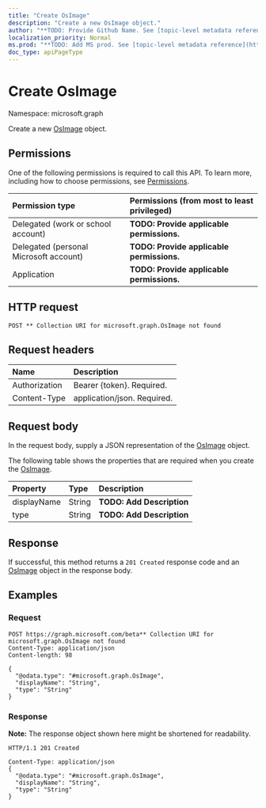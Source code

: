 ```yaml
---
title: "Create OsImage"
description: "Create a new OsImage object."
author: "**TODO: Provide Github Name. See [topic-level metadata reference](https://msgo.azurewebsites.net/add/document/guidelines/metadata.html#topic-level-metadata)**"
localization_priority: Normal
ms.prod: "**TODO: Add MS prod. See [topic-level metadata reference](https://msgo.azurewebsites.net/add/document/guidelines/metadata.html#topic-level-metadata)**"
doc_type: apiPageType
---
```


# Create OsImage
Namespace: microsoft.graph

Create a new [OsImage](../resources/osimage.md) object.

## Permissions
One of the following permissions is required to call this API. To learn more, including how to choose permissions, see [Permissions](/graph/permissions-reference).

|Permission type|Permissions (from most to least privileged)|
|:---|:---|
|Delegated (work or school account)|**TODO: Provide applicable permissions.**|
|Delegated (personal Microsoft account)|**TODO: Provide applicable permissions.**|
|Application|**TODO: Provide applicable permissions.**|

## HTTP request

<!-- {
  "blockType": "ignored"
}
-->
``` http
POST ** Collection URI for microsoft.graph.OsImage not found
```

## Request headers
|Name|Description|
|:---|:---|
|Authorization|Bearer {token}. Required.|
|Content-Type|application/json. Required.|

## Request body
In the request body, supply a JSON representation of the [OsImage](../resources/osimage.md) object.

The following table shows the properties that are required when you create the [OsImage](../resources/osimage.md).

|Property|Type|Description|
|:---|:---|:---|
|displayName|String|**TODO: Add Description**|
|type|String|**TODO: Add Description**|



## Response

If successful, this method returns a `201 Created` response code and an [OsImage](../resources/osimage.md) object in the response body.

## Examples

### Request
<!-- {
  "blockType": "request",
  "name": "create_osimage_from_"
}
-->
``` http
POST https://graph.microsoft.com/beta** Collection URI for microsoft.graph.OsImage not found
Content-Type: application/json
Content-length: 98

{
  "@odata.type": "#microsoft.graph.OsImage",
  "displayName": "String",
  "type": "String"
}
```


### Response
**Note:** The response object shown here might be shortened for readability.
<!-- {
  "blockType": "response",
  "truncated": true,
  "@odata.type": "microsoft.graph.OsImage"
}
-->
``` http
HTTP/1.1 201 Created

Content-Type: application/json
{
  "@odata.type": "#microsoft.graph.OsImage",
  "displayName": "String",
  "type": "String"
}
```

